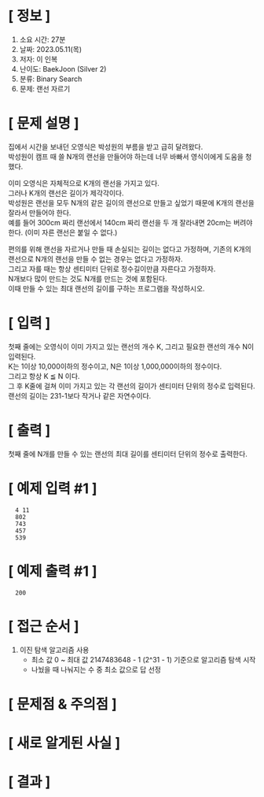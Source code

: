 # **[ 정보 ]**
1. 소요 시간: 27분
2. 날짜: 2023.05.11(목)
3. 저자: 이 인복
4. 난이도: BaekJoon (Silver 2)
5. 분류: Binary Search
6. 문제: 랜선 자르기

# **[ 문제 설명 ]**
집에서 시간을 보내던 오영식은 박성원의 부름을 받고 급히 달려왔다.   
박성원이 캠프 때 쓸 N개의 랜선을 만들어야 하는데 너무 바빠서 영식이에게 도움을 청했다.

이미 오영식은 자체적으로 K개의 랜선을 가지고 있다.  
그러나 K개의 랜선은 길이가 제각각이다.   
박성원은 랜선을 모두 N개의 같은 길이의 랜선으로 만들고 싶었기 때문에 K개의 랜선을 잘라서 만들어야 한다.  
예를 들어 300cm 짜리 랜선에서 140cm 짜리 랜선을 두 개 잘라내면 20cm는 버려야 한다. (이미 자른 랜선은 붙일 수 없다.)

편의를 위해 랜선을 자르거나 만들 때 손실되는 길이는 없다고 가정하며, 기존의 K개의 랜선으로 N개의 랜선을 만들 수 없는 경우는 없다고 가정하자.  
그리고 자를 때는 항상 센티미터 단위로 정수길이만큼 자른다고 가정하자.  
N개보다 많이 만드는 것도 N개를 만드는 것에 포함된다.   
이때 만들 수 있는 최대 랜선의 길이를 구하는 프로그램을 작성하시오.

# **[ 입력 ]**
첫째 줄에는 오영식이 이미 가지고 있는 랜선의 개수 K, 그리고 필요한 랜선의 개수 N이 입력된다.   
K는 1이상 10,000이하의 정수이고, N은 1이상 1,000,000이하의 정수이다.  
그리고 항상 K ≦ N 이다.   
그 후 K줄에 걸쳐 이미 가지고 있는 각 랜선의 길이가 센티미터 단위의 정수로 입력된다.  
랜선의 길이는 231-1보다 작거나 같은 자연수이다.

# **[ 출력 ]**
첫째 줄에 N개를 만들 수 있는 랜선의 최대 길이를 센티미터 단위의 정수로 출력한다.

# **[ 예제 입력 #1 ]**
      4 11
      802
      743
      457
      539

# **[ 예제 출력 #1 ]**
      200

# **[ 접근 순서 ]**
1. 이진 탐색 알고리즘 사용
    - 최소 값 0 ~ 최대 값 2147483648 - 1 (2^31 - 1) 기준으로 알고리즘 탐색 시작
    - 나눴을 때 나눠지는 수 중 최소 값으로 답 선정

# **[ 문제점 & 주의점 ]**

# **[ 새로 알게된 사실 ]**

# **[ 결과 ]**
